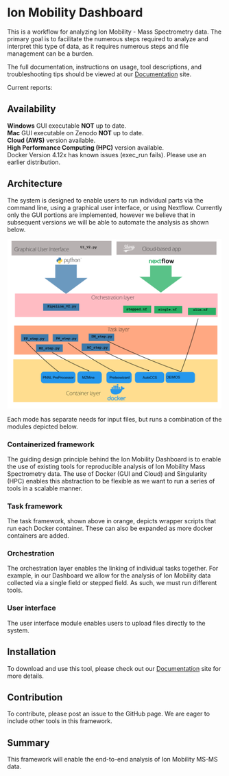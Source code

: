 # Ion Mobility Dashboard
This is a workflow for analyzing Ion Mobility - Mass Spectrometry data. The primary goal is to facilitate the numerous steps required to analyze and interpret this type of data, as it requires numerous steps and file management can be a burden.

The full documentation, instructions on usage, tool descriptions, and troubleshooting tips should be viewed at our [Documentation](https://ionmobility.readthedocs.io/en/latest/background/info.html) site.

Current reports: 

## Availability
**Windows** GUI executable **NOT** up to date.   
**Mac** GUI executable on Zenodo **NOT** up to date.  
**Cloud (AWS)** version available.   
**High Performance Computing (HPC)** version available.   
Docker Version 4.12x has known issues (exec_run fails). Please use an earlier distribution.   

## Architecture
The system is designed to enable users to run individual parts via the command line, using a graphical user interface, or using Nextflow. Currently only the GUI portions are implemented, however we believe that in subsequent versions we will be able to automate the analysis as shown below.

<img src="architecture.png" width="500">

Each mode has separate needs for input files, but runs a combination of the modules depicted below.

### Containerized framework
The guiding design principle behind the Ion Mobility Dashboard is to enable the use of existing tools for reproducible analysis of Ion Mobility Mass Spectrometry data. The use of Docker (GUI and Cloud) and Singularity (HPC) enables this abstraction to be flexible as we want to run a series of tools in a scalable manner.

### Task framework

The task framework, shown above in orange, depicts wrapper scripts that run each Docker container. These can also be expanded as more docker containers are added.

### Orchestration

The orchestration layer enables the linking of individual tasks together. For example, in our Dashboard we allow for the analysis of Ion Mobility data collected via a single field or stepped field. As such, we must run different tools.

### User interface
The user interface module enables users to upload files directly to the system.

## Installation
To download and use this tool, please check out our [Documentation](https://ionmobility.readthedocs.io/en/latest/background/info.html) site for more details.

## Contribution

To contribute, please post an issue to the GitHub page. We are eager to include other tools in this framework.


## Summary
This framework will enable the end-to-end analysis of Ion Mobility MS-MS data.
